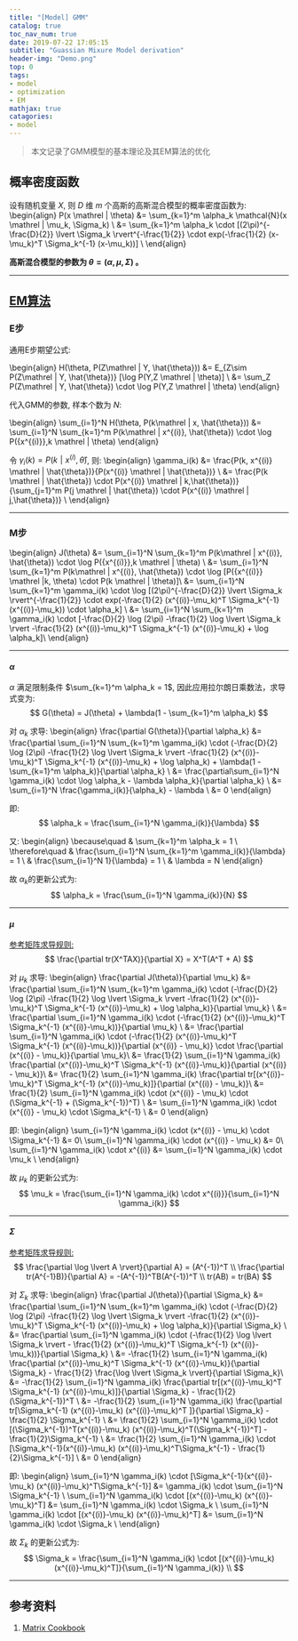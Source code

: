 ```yaml
---
title: "[Model] GMM"
catalog: true
toc_nav_num: true
date: 2019-07-22 17:05:15
subtitle: "Guassian Mixure Model derivation"
header-img: "Demo.png"
top: 0
tags:
- model
- optimization
- EM
mathjax: true
catagories:
- model
---
```


> 本文记录了GMM模型的基本理论及其EM算法的优化


## 概率密度函数

设有随机变量 $X$, 则 $D$ 维 $m$ 个高斯的高斯混合模型的概率密度函数为:
\begin{align}
P(x \mathrel | \theta) &= \sum_{k=1}^m \alpha_k \mathcal{N}(x \mathrel | \mu_k, \Sigma_k) \\
     &= \sum_{k=1}^m \alpha_k \cdot [(2\pi)^{-\frac{D}{2}} \lvert \Sigma_k \rvert^{-\frac{1}{2}} \cdot exp(-\frac{1}{2} (x-\mu_k)^T \Sigma_k^{-1} (x-\mu_k))] \\
\end{align}

**高斯混合模型的参数为 $\theta=(\alpha, \mu, \Sigma)$ 。**

---

## [EM算法](/article/EM)

### E步
通用E步期望公式:

\begin{align}
H(\theta, P(Z\mathrel | Y, \hat{\theta})) &= E_{Z\sim P(Z\mathrel | Y, \hat{\theta})} [\log P(Y,Z \mathrel | \theta)] \\
                        &= \sum_Z P(Z\mathrel | Y, \hat{\theta}) \cdot \log P(Y,Z \mathrel | \theta)
\end{align}


代入GMM的参数, 样本个数为 $N$:

\begin{align}
\sum_{i=1}^N H(\theta, P(k\mathrel | x, \hat{\theta})) &= \sum_{i=1}^N \sum_{k=1}^m P(k\mathrel | x^{(i)}, \hat{\theta}) \cdot \log P({x^{(i)}},k \mathrel | \theta)
\end{align}

令 $\gamma_i(k) = P(k\mathrel | x^{(i)}, \hat{\theta})$, 则:
\begin{align}
\gamma_i(k) &= \frac{P(k, x^{(i)} \mathrel | \hat{\theta})}{P(x^{(i)} \mathrel | \hat{\theta})} \\
            &= \frac{P(k \mathrel | \hat{\theta}) \cdot P(x^{(i)} \mathrel | k,\hat{\theta})}{\sum_{j=1}^m P(j \mathrel | \hat{\theta}) \cdot P(x^{(i)} \mathrel | j,\hat{\theta})} \\
\end{align}

---

### M步

\begin{align}
J(\theta) &= \sum_{i=1}^N \sum_{k=1}^m P(k\mathrel | x^{(i)}, \hat{\theta}) \cdot \log P({x^{(i)}},k \mathrel | \theta) \\
          &= \sum_{i=1}^N \sum_{k=1}^m P(k\mathrel | x^{(i)}, \hat{\theta}) \cdot \log [P({x^{(i)}} \mathrel |k, \theta) \cdot P(k \mathrel | \theta)]\\
          &= \sum_{i=1}^N \sum_{k=1}^m \gamma_i(k) \cdot \log [(2\pi)^{-\frac{D}{2}} \lvert \Sigma_k \rvert^{-\frac{1}{2}} \cdot exp(-\frac{1}{2} (x^{(i)}-\mu_k)^T \Sigma_k^{-1} (x^{(i)}-\mu_k)) \cdot \alpha_k] \\
          &= \sum_{i=1}^N \sum_{k=1}^m \gamma_i(k) \cdot [-\frac{D}{2} \log (2\pi) -\frac{1}{2} \log \lvert \Sigma_k \rvert -\frac{1}{2} (x^{(i)}-\mu_k)^T \Sigma_k^{-1} (x^{(i)}-\mu_k) + \log \alpha_k]\\
\end{align}

---

#### $\alpha$ 

$\alpha$ 满足限制条件 $\sum_{k=1}^m \alpha_k = 1$, 因此应用拉尔朗日乘数法，求导式变为:
$$
G(\theta) = J(\theta) + \lambda(1 - \sum_{k=1}^m \alpha_k)
$$

对 $\alpha_k$ 求导:
\begin{align}
\frac{\partial G(\theta)}{\partial \alpha_k} &= \frac{\partial \sum_{i=1}^N \sum_{k=1}^m \gamma_i(k) \cdot (-\frac{D}{2} \log (2\pi) -\frac{1}{2} \log \lvert \Sigma_k \rvert -\frac{1}{2} (x^{(i)}-\mu_k)^T \Sigma_k^{-1} (x^{(i)}-\mu_k) + \log \alpha_k) + \lambda(1 - \sum_{k=1}^m \alpha_k)}{\partial \alpha_k} \\
                                             &= \frac{\partial\sum_{i=1}^N \gamma_i(k) \cdot \log \alpha_k - \lambda \alpha_k}{\partial \alpha_k} \\
                                             &= \sum_{i=1}^N \frac{\gamma_i(k)}{\alpha_k} - \lambda \\
                                             &= 0
\end{align}

即:
$$
\alpha_k = \frac{\sum_{i=1}^N \gamma_i(k)}{\lambda}
$$
 
又:
\begin{align}
\because\quad & \sum_{k=1}^m \alpha_k = 1 \\
\therefore\quad & \frac{\sum_{i=1}^N \sum_{k=1}^m \gamma_i(k)}{\lambda} = 1 \\
& \frac{\sum_{i=1}^N 1}{\lambda} = 1 \\
& \lambda = N
\end{align}

故 $\alpha_k$的更新公式为:
$$
\alpha_k = \frac{\sum_{i=1}^N \gamma_i(k)}{N}
$$

---

#### $\mu$

[参考矩阵求导规则:](https://en.wikipedia.org/wiki/Matrix_calculus#Scalar-by-matrix_identities)
$$
\frac{\partial tr(X^TAX)}{\partial X} = X^T(A^T + A)
$$

对 $\mu_k$ 求导:
\begin{align}
\frac{\partial J(\theta)}{\partial \mu_k} &= \frac{\partial \sum_{i=1}^N \sum_{k=1}^m \gamma_i(k) \cdot (-\frac{D}{2} \log (2\pi) -\frac{1}{2} \log \lvert \Sigma_k \rvert -\frac{1}{2} (x^{(i)}-\mu_k)^T \Sigma_k^{-1} (x^{(i)}-\mu_k) + \log \alpha_k)}{\partial \mu_k} \\
                                          &= \frac{\partial \sum_{i=1}^N \gamma_i(k) \cdot (-\frac{1}{2} (x^{(i)}-\mu_k)^T \Sigma_k^{-1} (x^{(i)}-\mu_k))}{\partial \mu_k} \\
                                          &= \frac{\partial \sum_{i=1}^N \gamma_i(k) \cdot (-\frac{1}{2} (x^{(i)}-\mu_k)^T \Sigma_k^{-1} (x^{(i)}-\mu_k))}{\partial (x^{(i)} - \mu_k)} \cdot \frac{\partial (x^{(i)} - \mu_k)}{\partial \mu_k}\\
                                          &= \frac{1}{2} \sum_{i=1}^N \gamma_i(k) \frac{\partial (x^{(i)}-\mu_k)^T \Sigma_k^{-1} (x^{(i)}-\mu_k)}{\partial (x^{(i)} - \mu_k)}\\
                                          &= \frac{1}{2} \sum_{i=1}^N \gamma_i(k) \frac{\partial tr[(x^{(i)}-\mu_k)^T \Sigma_k^{-1} (x^{(i)}-\mu_k)]}{\partial (x^{(i)} - \mu_k)}\\
                                          &= \frac{1}{2} \sum_{i=1}^N \gamma_i(k) \cdot (x^{(i)} - \mu_k) \cdot (\Sigma_k^{-1} + (\Sigma_k^{-1})^T) \\
                                          &= \sum_{i=1}^N \gamma_i(k) \cdot (x^{(i)} - \mu_k) \cdot \Sigma_k^{-1} \\
                                          &= 0
\end{align}

即:
\begin{align}
\sum_{i=1}^N \gamma_i(k) \cdot (x^{(i)} - \mu_k) \cdot \Sigma_k^{-1} &= 0\\
\sum_{i=1}^N \gamma_i(k) \cdot (x^{(i)} - \mu_k)                     &= 0\\
\sum_{i=1}^N \gamma_i(k) \cdot x^{(i)}                               &= \sum_{i=1}^N \gamma_i(k) \cdot \mu_k \\
\end{align}

故 $\mu_k$ 的更新公式为:
$$
\mu_k = \frac{\sum_{i=1}^N \gamma_i(k) \cdot x^{(i)}}{\sum_{i=1}^N \gamma_i(k)}
$$

---

#### $\Sigma$

[参考矩阵求导规则:](./matrix-cookbook.pdf)
$$
\frac{\partial \log \lvert A \rvert}{\partial A} = (A^{-1})^T \\
\frac{\partial tr(A^{-1}B)}{\partial A} = -(A^{-1})^TB(A^{-1})^T \\
tr(AB) = tr(BA)
$$

对 $\Sigma_k$ 求导:
\begin{align}
\frac{\partial J(\theta)}{\partial \Sigma_k} &= \frac{\partial \sum_{i=1}^N \sum_{k=1}^m \gamma_i(k) \cdot (-\frac{D}{2} \log (2\pi) -\frac{1}{2} \log \lvert \Sigma_k \rvert -\frac{1}{2} (x^{(i)}-\mu_k)^T \Sigma_k^{-1} (x^{(i)}-\mu_k) + \log \alpha_k)}{\partial \Sigma_k} \\
                                          &= \frac{\partial \sum_{i=1}^N \gamma_i(k) \cdot (-\frac{1}{2} \log \lvert \Sigma_k \rvert - \frac{1}{2} (x^{(i)}-\mu_k)^T \Sigma_k^{-1} (x^{(i)}-\mu_k))}{\partial \Sigma_k} \\
                                          &= -\frac{1}{2} \sum_{i=1}^N \gamma_i(k) \frac{\partial (x^{(i)}-\mu_k)^T \Sigma_k^{-1} (x^{(i)}-\mu_k)}{\partial \Sigma_k} - \frac{1}{2} \frac{\log \lvert \Sigma_k \rvert}{\partial \Sigma_k}\\
                                          &= -\frac{1}{2} \sum_{i=1}^N \gamma_i(k) \frac{\partial tr[(x^{(i)}-\mu_k)^T \Sigma_k^{-1} (x^{(i)}-\mu_k)]}{\partial \Sigma_k} - \frac{1}{2} (\Sigma_k^{-1})^T \\
                                          &= -\frac{1}{2} \sum_{i=1}^N \gamma_i(k) \frac{\partial tr[\Sigma_k^{-1} (x^{(i)}-\mu_k) (x^{(i)}-\mu_k)^T ]}{\partial \Sigma_k} - \frac{1}{2} \Sigma_k^{-1} \\
                                          &= \frac{1}{2} \sum_{i=1}^N \gamma_i(k) \cdot [(\Sigma_k^{-1})^T(x^{(i)}-\mu_k) (x^{(i)}-\mu_k)^T(\Sigma_k^{-1})^T] - \frac{1}{2}\Sigma_k^{-1} \\
                                          &= \frac{1}{2} \sum_{i=1}^N \gamma_i(k) \cdot [\Sigma_k^{-1}(x^{(i)}-\mu_k) (x^{(i)}-\mu_k)^T\Sigma_k^{-1} - \frac{1}{2}\Sigma_k^{-1}] \\
                                          &= 0
\end{align}

即:
\begin{align}
\sum_{i=1}^N \gamma_i(k) \cdot [\Sigma_k^{-1}(x^{(i)}-\mu_k) (x^{(i)}-\mu_k)^T\Sigma_k^{-1}] &= \gamma_i(k) \cdot \sum_{i=1}^N \Sigma_k^{-1} \\
\sum_{i=1}^N \gamma_i(k) \cdot [(x^{(i)}-\mu_k) (x^{(i)}-\mu_k)^T] &= \sum_{i=1}^N \gamma_i(k) \cdot \Sigma_k \\
\sum_{i=1}^N \gamma_i(k) \cdot [(x^{(i)}-\mu_k) (x^{(i)}-\mu_k)^T] &= \sum_{i=1}^N \gamma_i(k) \cdot \Sigma_k \\
\end{align}

故 $\Sigma_k$ 的更新公式为:
$$
\Sigma_k = \frac{\sum_{i=1}^N \gamma_i(k) \cdot [(x^{(i)}-\mu_k) (x^{(i)}-\mu_k)^T]}{\sum_{i=1}^N \gamma_i(k)} \\
$$

---

## 参考资料

1. [Matrix Cookbook](/pdfs/matrix-cookbook.pdf)
